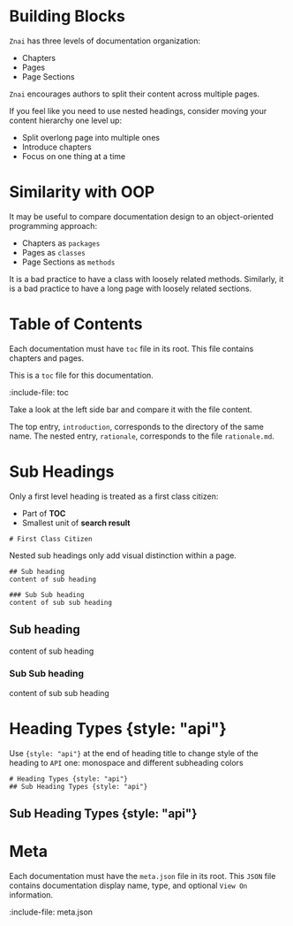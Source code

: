 # Building Blocks

`Znai` has three levels of documentation organization:
* Chapters
* Pages
* Page Sections

`Znai` encourages authors to split their content across multiple pages. 

If you feel like you need to use nested headings, consider moving your content hierarchy one level up:
* Split overlong page into multiple ones
* Introduce chapters
* Focus on one thing at a time

# Similarity with OOP

It may be useful to compare documentation design to an object-oriented programming approach:
* Chapters as `packages`
* Pages as `classes`
* Page Sections as `methods`

It is a bad practice to have a class with loosely related methods. 
Similarly, it is a bad practice to have a long page with loosely related sections.

# Table of Contents

Each documentation must have `toc` file in its root. 
This file contains chapters and pages.

This is a `toc` file for this documentation.

:include-file: toc

Take a look at the left side bar and compare it with the file content.

The top entry, `introduction`, corresponds to the directory of the same name. 
The nested entry, `rationale`, corresponds to the file `rationale.md`.

# Sub Headings

Only a first level heading is treated as a first class citizen:
* Part of **TOC**
* Smallest unit of **search result**
```   
# First Class Citizen
```

Nested sub headings only add visual distinction within a page.

    ## Sub heading
    content of sub heading
    
    ### Sub Sub heading
    content of sub sub heading

## Sub heading
content of sub heading

### Sub Sub heading
content of sub sub heading

# Heading Types {style: "api"}
    
Use `{style: "api"}` at the end of heading title to change style of the heading to `API` one: monospace and 
different subheading colors

    # Heading Types {style: "api"}
    ## Sub Heading Types {style: "api"}

## Sub Heading Types {style: "api"}




# Meta

Each documentation must have the `meta.json` file in its root.
This `JSON` file contains documentation display name, type, and optional `View On` information.

:include-file: meta.json
